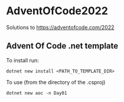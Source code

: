 # AdventOfCode2022

Solutions to https://adventofcode.com/2022

## Advent Of Code .net template

To install run:

`dotnet new install <PATH_TO_TEMPLATE_DIR>`

To use (from the directory of the .csproj)

`dotnet new aoc -n Day01`
